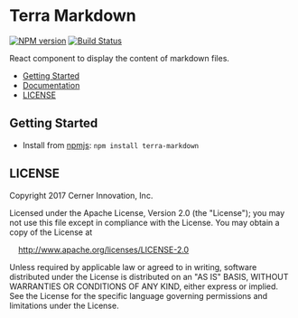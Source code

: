 # Terra Markdown


[![NPM version](http://img.shields.io/npm/v/terra-markdown.svg)](https://www.npmjs.org/package/terra-markdown)
[![Build Status](https://travis-ci.org/cerner/terra-ui.svg?branch=master)](https://travis-ci.org/cerner/terra-ui)

React component to display the content of markdown files.

- [Getting Started](#getting-started)
- [Documentation](https://github.com/cerner/terra-ui/tree/master/packages/terra-markdown/docs)
- [LICENSE](#license)

## Getting Started

- Install from [npmjs](https://www.npmjs.com): `npm install terra-markdown`

## LICENSE

Copyright 2017 Cerner Innovation, Inc.

Licensed under the Apache License, Version 2.0 (the "License"); you may not use this file except in compliance with the License. You may obtain a copy of the License at

&nbsp;&nbsp;&nbsp;&nbsp;http://www.apache.org/licenses/LICENSE-2.0

Unless required by applicable law or agreed to in writing, software distributed under the License is distributed on an "AS IS" BASIS, WITHOUT WARRANTIES OR CONDITIONS OF ANY KIND, either express or implied. See the License for the specific language governing permissions and limitations under the License.
